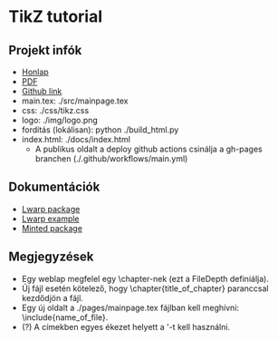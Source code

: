 # TikZ tutorial

## Projekt infók

* [Honlap](https://a-gondolkodas-orome.github.io/latex-tutorial/index.html)
* [PDF](https://a-gondolkodas-orome.github.io/latex-tutorial/mainpage.pdf)
* [Github link](https://github.com/a-gondolkodas-orome/latex-tutorial)
* main.tex: ./src/mainpage.tex
* css: ./css/tikz.css
* logo: ./img/logo.png
* fordítás (lokálisan): python ./build_html.py 
* index.html: ./docs/index.html 
  * A publikus oldalt a deploy github actions csinálja a gh-pages branchen (./.github/workflows/main.yml)

## Dokumentációk
* [Lwarp package](https://ctan.ijs.si/tex-archive/macros/latex/contrib/lwarp/lwarp.pdf)
* [Lwarp example](https://people.bath.ac.uk/feb/lwarp/lwarp-intro.html)
* [Minted package](http://tug.ctan.org/macros/latex/contrib/minted/minted.pdf)

## Megjegyzések

* Egy weblap megfelel egy \chapter-nek (ezt a FileDepth definiálja).
* Új fájl esetén kötelező, hogy \chapter{title_of_chapter} paranccsal kezdődjön a fájl. 
* Egy új oldalt a ./pages/mainpage.tex fájlban kell meghívni: \include{name_of_file}.
* (?) A címekben egyes ékezet helyett a  '<karakter>-t kell használni.
